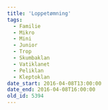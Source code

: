 ```yaml
---
title: 'Loppetømning'
tags:
  - Familie
  - Mikro
  - Mini
  - Junior
  - Trop
  - Skumbaklan
  - Vatiklanet
  - Peliklan
  - Kleptoklan
date_start: 2016-04-08T13:00:00
date_end: 2016-04-08T16:00:00
old_id: 5394
---
```


